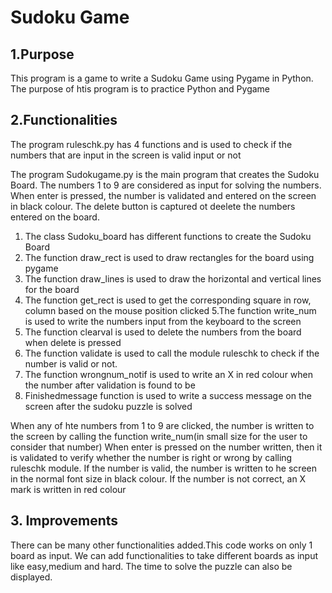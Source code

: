 # Sudoku Game

## 1.Purpose
This program is a game to write a Sudoku Game using Pygame in Python. The purpose of htis program is to practice Python and Pygame 


## 2.Functionalities 
The program ruleschk.py has 4 functions and is used to check if the numbers that are input in the screen is valid input or not

The program Sudokugame.py is the main program that creates the Sudoku Board. The numbers 1 to 9 are considered as input for solving the numbers. When enter is pressed, 
the number is validated and entered on the screen in black colour. The delete button is captured ot deelete the numbers entered on the board. 

1. The class Sudoku_board has different functions to create the Sudoku Board
2. The function draw_rect is used to draw rectangles for the board using pygame
3. The function draw_lines is used to draw the horizontal and vertical lines for the board
4. The function get_rect is used to get the  corresponding square in row, column based on the mouse position clicked
5.The function write_num is used to write the numbers input from the keyboard to the screen
6. The function clearval is used to delete the numbers from the board when delete is pressed
7. The function validate is used to call the module ruleschk to check if the number is valid or not.
8. The function wrongnum_notif is used to write an X in red colour when the number after validation is found to be 
9. Finishedmessage function is used to write a success message on the screen after the sudoku puzzle is solved

When any of hte numbers from 1 to 9 are clicked, the number is written to the screen by calling the function write_num(in small size for the user to consider that number)
When enter is pressed on the number written, then it is validated to verify whether the number is right or wrong by calling ruleschk module. If the number is valid, the number is 
written to he screen in the normal font size in black colour. If the number is not correct, an X mark is written in red colour

## 3. Improvements

  There can be many other functionalities added.This code works on only 1 board as input. We can add functionalities to take different boards as input like easy,medium and hard. The time to solve the puzzle can also be displayed. 
